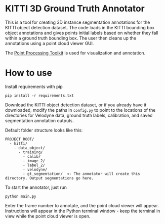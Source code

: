 # KITTI 3D Ground Truth Annotator

This is a tool for creating 3D instance segmentation annotations for the KITTI object detection dataset. The code loads in the KITTI bounding box object annotations and gives points initial labels based on whether they fall within a ground truth bounding box. The user then cleans up the annotations using a point cloud viewer GUI.

The [Point Processing Toolkit](https://github.com/heremaps/pptk) is used for visualization and annotation.

# How to use

Install requirements with pip

```
pip install -r requirements.txt
```

Download the KITTI object detection dataset, or if you already have it downloaded, modify the paths in `config.py` to point to the locations of the directories for Velodyne data, ground truth labels, calibration, and saved segmentation annotation outputs.

Default folder structure looks like this:

```
PROJECT_ROOT/
  - kitti/
    - data_object/
      - training/
        - calib/
        - image_2/
        - label_2/
        - velodyne/
        - gt_segmentation/  <- The annotator will create this directory. Output segmentations go here.
```

To start the annotator, just run

```
python main.py
```

Enter the frame number to annotate, and the point cloud viewer will appear. Instructions will appear in the Python terminal window - keep the terminal in view while the point cloud viewer is open. 
